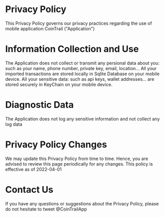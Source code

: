 # Privacy Policy

This Privacy Policy governs our privacy practices regarding the use of mobile application CoinTrail ("Application")

# Information Collection and Use

The Application does not collect or transmit any persional data about you: such as your name, phone number, private key, email, location...
All your imported transactions are stored locally in Sqlite Database on your mobile device.
All your sensitive data: such as api keys, wallet addresses... are stored securely in KeyChain on your mobile device.

# Diagnostic Data

The Application does not log any sensitive information and not collect any log data

# Privacy Policy Changes

We may update this Privacy Policy from time to time. Hence, you are advised to review this page periodically for any changes.
This policy is effective as of 2022-04-01

# Contact Us

If you have any questions or suggestions about the Privacy Policy, please do not hesitate to tweet @CoinTrailApp
